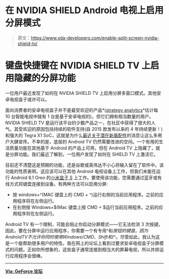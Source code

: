 # 在 NVIDIA SHIELD Android 电视上启用分屏模式

> 原文：<https://www.xda-developers.com/enable-split-screen-nvidia-shield-tv/>

# 键盘快捷键在 NVIDIA SHIELD TV 上启用隐藏的分屏功能

一位用户最近发现了如何在 NVIDIA SHIELD TV 上启用分屏多窗口模式。其他安卓电视盒子或许可以。

面向消费者的安卓电视盒子并不是最受欢迎的产品*([strategy analytics](https://news.strategyanalytics.com/press-release/intelligent-home/strategy-analytics-samsungs-tizen-os-leads-global-smart-tv-market)*估计每 10 台智能电视中就有 1 台是基于安卓电视的)，但它们拥有相当数量的用户。NVIDIA SHIELD TV 是运行该平台的少数产品之一，在社区中获得了很大的人气。其受欢迎的原因包括持续的软件支持(自 2015 款发布以来的 4 年持续更新！)和强大的 Tegra X1 SoC，这就是为什么[最近关于潜在新盾配件](https://www.xda-developers.com/nvidia-new-shield-controller-shield-remote/)的消息让这么多用户大肆宣传。不幸的是，底层的 Android TV 仍然需要改进的空间。一个有用的生活质量功能在其他基于 Android 的产品上可用，但在 Android TV 上隐藏了，就是分屏功能。我们最近了解到，一位用户发现了如何在 SHIELD TV 上激活它。

目前还不清楚这是预期的功能，还是谷歌或英伟达不小心将输入留在了软件中。该功能的性质表明，这应该可以在其他 Android 电视设备上工作，但我们未能在运行 Android 8.1 Oreo 的[小米盒子 S](https://www.xda-developers.com/xiaomi-mi-box-s-android-oreo-assitant-4k-hdr/) 上工作。要使用该功能，您需要通过蓝牙或有线方式将键盘连接到设备。有两种方法可以启用分屏:

*   按 windows+^(MAC 键盘上的 CMD + ^)运行右侧的当前应用程序。之前的应用程序将在左侧运行。
*   在右侧按 Windows+$(Mac 键盘上按 CMD + $运行当前应用程序。之前的应用程序将在左侧运行。

Android TV 有一个限制，可能会阻止你启动分屏模式——它无法检测 3 次按键。因此，要在分屏中运行应用程序，你需要一个有专用^和$按钮的键盘，因为 Android TV 不允许你同时使用 Windows/CMD、Shift 和$/^。尽管如此，我认为这是一个能帮助很多用户的特性。我在网上的论坛上看到过要求安卓电视盒子分屏模式的问题。正如你所想象的，这些盒子通常连接到相当大的屏幕电视，所以并排运行应用程序会很棒。

* * *

[**Via: GeForce 论坛**](https://forums.geforce.com/default/topic/1104167/shield-tv/i-found-a-way-to-have-split-screen-is-this-normal-or-is-it-a-bug-/)